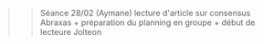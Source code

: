 >>Séance 28/02
>(Aymane) lecture d'article sur consensus Abraxas + préparation du planning en groupe + début de lecteure Jolteon